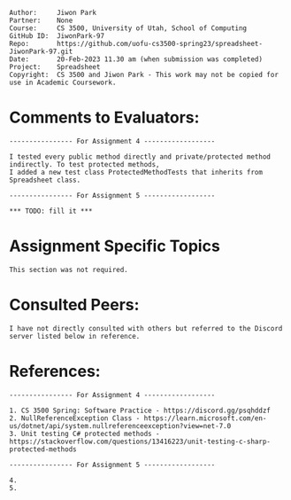 ﻿
```
Author:     Jiwon Park
Partner:    None
Course:     CS 3500, University of Utah, School of Computing
GitHub ID:  JiwonPark-97
Repo:       https://github.com/uofu-cs3500-spring23/spreadsheet-JiwonPark-97.git
Date:       20-Feb-2023 11.30 am (when submission was completed) 
Project:    Spreadsheet
Copyright:  CS 3500 and Jiwon Park - This work may not be copied for use in Academic Coursework.
```

# Comments to Evaluators:

    ---------------- For Assignment 4 ------------------

    I tested every public method directly and private/protected method indirectly. To test protected methods,
    I added a new test class ProtectedMethodTests that inherits from Spreadsheet class.

    ---------------- For Assignment 5 ------------------

    *** TODO: fill it ***


# Assignment Specific Topics

    This section was not required.

# Consulted Peers:

    I have not directly consulted with others but referred to the Discord server listed below in reference.

# References:

    ---------------- For Assignment 4 ------------------

    1. CS 3500 Spring: Software Practice - https://discord.gg/psqhddzf
    2. NullReferenceException Class - https://learn.microsoft.com/en-us/dotnet/api/system.nullreferenceexception?view=net-7.0
    3. Unit testing C# protected methods - https://stackoverflow.com/questions/13416223/unit-testing-c-sharp-protected-methods

    ---------------- For Assignment 5 ------------------

    4.
    5.


